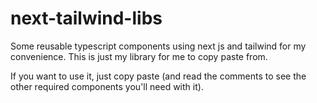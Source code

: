 # next-tailwind-libs
Some reusable typescript components using next js and tailwind for my convenience. This is just my library for me to copy paste from.

If you want to use it, just copy paste (and read the comments to see the other required components you'll need with it).
